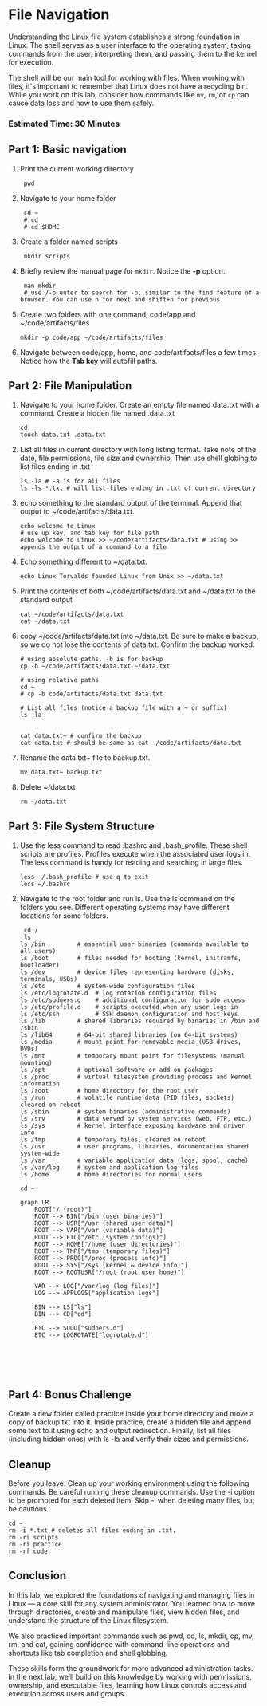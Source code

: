 # File Navigation

Understanding the Linux file system establishes a strong foundation in Linux. 
The shell serves as a user interface to the operating system, taking commands from the user, interpreting them, and passing them to the kernel for execution.

The shell will be our main tool for working with files. When working with files, it's important to remember that Linux does not have a recycling bin. 
While you work on this lab, consider how commands like `mv`, `rm`, or `cp` can cause data loss and how to use them safely. 

### Estimated Time: 30 Minutes


## Part 1: Basic navigation

1. Print the current working directory
   ```
    pwd
   ```
2. Navigate to your home folder
   ```
    cd ~
    # cd
    # cd $HOME
   ```
3. Create a folder named scripts
   ```
    mkdir scripts
   ```
4. Briefly review the manual page for `mkdir`. Notice the **-p** option.
   ```
    man mkdir
    # use /-p enter to search for -p, similar to the find feature of a browser. You can use n for next and shift+n for previous.
   ```
5. Create two folders with one command, code/app and ~/code/artifacts/files
    ```
    mkdir -p code/app ~/code/artifacts/files
    ```

6. Navigate between code/app, home, and code/artifacts/files a few times. Notice how the **Tab key** will autofill paths.


## Part 2: File Manipulation 

1. Navigate to your home folder. Create an empty file named data.txt with a command. Create a hidden file named .data.txt
    ```
    cd
    touch data.txt .data.txt
    ```
2. List all files in current directory with long listing format. Take note of the date, file permissions, file size and ownership. Then use shell globing to list files ending in .txt
    ```
    ls -la # -a is for all files
    ls -ls *.txt # will list files ending in .txt of current directory
    ```
3. echo something to the standard output of the terminal. Append that output to ~/code/artifacts/data.txt. 
    ```
    echo welcome to Linux
    # use up key, and tab key for file path
    echo welcome to Linux >> ~/code/artifacts/data.txt # using >> appends the output of a command to a file
    ```
4. Echo something different to ~/data.txt. 
    ```
    echo Linux Torvalds founded Linux from Unix >> ~/data.txt
    ```
5. Print the contents of both ~/code/artifacts/data.txt and ~/data.txt to the standard output
    ```
    cat ~/code/artifacts/data.txt
    cat ~/data.txt
    ```
    
6. copy ~/code/artifacts/data.txt into ~/data.txt. Be sure to make a backup, so we do not lose the contents of data.txt. Confirm the backup worked.
    ```
    # using absolute paths. -b is for backup
    cp -b ~/code/artifacts/data.txt ~/data.txt

    # using relative paths
    cd ~
    # cp -b code/artifacts/data.txt data.txt

    # List all files (notice a backup file with a ~ or suffix)
    ls -la


    cat data.txt~ # confirm the backup
    cat data.txt # should be same as cat ~/code/artifacts/data.txt
    ```
7. Rename the data.txt~ file to backup.txt.
    ```
    mv data.txt~ backup.txt
    ```

8. Delete ~/data.txt
    ```
    rm ~/data.txt
    ```

## Part 3: File System Structure
    
1. Use the less command to read .bashrc and .bash_profile. These shell scripts are profiles. Profiles execute when the associated user logs in. The less command is handy for reading and searching in large files.
    ```
    less ~/.bash_profile # use q to exit
    less ~/.bashrc
    ```
2. Navigate to the root folder and run ls. Use the ls command on the folders you see. Different operating systems may have different locations for some folders.
   ```
    cd /
    ls
   ls /bin         # essential user binaries (commands available to all users)
   ls /boot        # files needed for booting (kernel, initramfs, bootloader)
   ls /dev         # device files representing hardware (disks, terminals, USBs)
   ls /etc         # system-wide configuration files
   ls /etc/logrotate.d  # log rotation configuration files
   ls /etc/sudoers.d    # additional configuration for sudo access
   ls /etc/profile.d    # scripts executed when any user logs in
   ls /etc/ssh          # SSH daemon configuration and host keys
   ls /lib         # shared libraries required by binaries in /bin and /sbin
   ls /lib64       # 64-bit shared libraries (on 64-bit systems)
   ls /media       # mount point for removable media (USB drives, DVDs)
   ls /mnt         # temporary mount point for filesystems (manual mounting)
   ls /opt         # optional software or add-on packages
   ls /proc        # virtual filesystem providing process and kernel information
   ls /root        # home directory for the root user
   ls /run         # volatile runtime data (PID files, sockets) cleared on reboot
   ls /sbin        # system binaries (administrative commands)
   ls /srv         # data served by system services (web, FTP, etc.)
   ls /sys         # kernel interface exposing hardware and driver info
   ls /tmp         # temporary files, cleared on reboot
   ls /usr         # user programs, libraries, documentation shared system-wide
   ls /var         # variable application data (logs, spool, cache)
   ls /var/log     # system and application log files                               
   ls /home        # home directories for normal users

   cd ~

   ```

   ```mermaid
   graph LR
       ROOT["/ (root)"]
       ROOT --> BIN["/bin (user binaries)"]
       ROOT --> USR["/usr (shared user data)"]
       ROOT --> VAR["/var (variable data)"]
       ROOT --> ETC["/etc (system configs)"]
       ROOT --> HOME["/home (user directories)"]
       ROOT --> TMP["/tmp (temporary files)"]
       ROOT --> PROC["/proc (process info)"]
       ROOT --> SYS["/sys (kernel & device info)"]
       ROOT --> ROOTUSR["/root (root user home)"]
   
       VAR --> LOG["/var/log (log files)"]
       LOG --> APPLOGS["application logs"]
   
       BIN --> LS["ls"]
       BIN --> CD["cd"]
   
       ETC --> SUDO["sudoers.d"]
       ETC --> LOGROTATE["logrotate.d"]

   

       


   ```

## Part 4: Bonus Challenge

Create a new folder called practice inside your home directory and move a copy of backup.txt into it.
Inside practice, create a hidden file and append some text to it using echo and output redirection.
Finally, list all files (including hidden ones) with ls -la and verify their sizes and permissions.

## Cleanup
Before you leave: Clean up your working environment using the following commands.
Be careful running these cleanup commands. Use the -i option to be prompted for each deleted item. Skip -i when deleting many files, but be cautious.
```
cd ~
rm -i *.txt # deletes all files ending in .txt. 
rm -ri scripts
rm -ri practice
rm -rf code
```

## Conclusion
In this lab, we explored the foundations of navigating and managing files in Linux — a core skill for any system administrator. You learned how to move through directories, create and manipulate files, view hidden files, and understand the structure of the Linux filesystem.

We also practiced important commands such as pwd, cd, ls, mkdir, cp, mv, rm, and cat, gaining confidence with command-line operations and shortcuts like tab completion and shell globbing.

These skills form the groundwork for more advanced administration tasks. In the next lab, we’ll build on this knowledge by working with permissions, ownership, and executable files, learning how Linux controls access and execution across users and groups.
